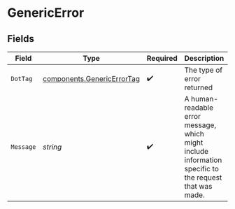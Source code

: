 # GenericError


## Fields

| Field                                                                                                   | Type                                                                                                    | Required                                                                                                | Description                                                                                             | Example                                                                                                 |
| ------------------------------------------------------------------------------------------------------- | ------------------------------------------------------------------------------------------------------- | ------------------------------------------------------------------------------------------------------- | ------------------------------------------------------------------------------------------------------- | ------------------------------------------------------------------------------------------------------- |
| `DotTag`                                                                                                | [components.GenericErrorTag](../../models/components/genericerrortag.md)                                | :heavy_check_mark:                                                                                      | The type of error returned                                                                              | unprocessable_request                                                                                   |
| `Message`                                                                                               | *string*                                                                                                | :heavy_check_mark:                                                                                      | A human-readable error message, which might include information specific to<br/>the request that was made.<br/> | We were unable to process your request.                                                                 |